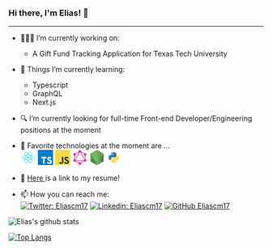### Hi there, I'm Elias! 👋
-----------
- 👨🏾‍💻 I’m currently working on:
  - A Gift Fund Tracking Application for Texas Tech University
  
- 🌱 Things I’m currently learning: 
  - Typescript
  - GraphQL
  - Next.js
  
- 🔍 I’m currently looking for full-time Front-end Developer/Engineering positions at the moment
- 🤔 Favorite technologies at the moment are ...
  <br/>
<code><img height="30" src="https://raw.githubusercontent.com/github/explore/80688e429a7d4ef2fca1e82350fe8e3517d3494d/topics/react/react.png"></code>
<code><img height="30" src="https://raw.githubusercontent.com/github/explore/80688e429a7d4ef2fca1e82350fe8e3517d3494d/topics/typescript/typescript.png"></code>
<code><img height="30" src="https://raw.githubusercontent.com/github/explore/80688e429a7d4ef2fca1e82350fe8e3517d3494d/topics/javascript/javascript.png"></code>
<code><img height="30" src="https://raw.githubusercontent.com/github/explore/80688e429a7d4ef2fca1e82350fe8e3517d3494d/topics/graphql/graphql.png"></code>
<code><img height="30" src="https://raw.githubusercontent.com/github/explore/80688e429a7d4ef2fca1e82350fe8e3517d3494d/topics/nodejs/nodejs.png"></code>
<code><img height="30" src="https://raw.githubusercontent.com/github/explore/80688e429a7d4ef2fca1e82350fe8e3517d3494d/topics/python/python.png"></code>

- 📑 <a href="https://eliascm17.github.io/Resume/Resume%20Fall%202020.pdf">
  Here
  </a> is a link to my resume!

- 📫 How you can reach me:
  <br/>
[![Twitter: Eliascm17](https://img.shields.io/twitter/follow/Eliascm17?style=social)](https://twitter.com/Eliascm17)
[![Linkedin: Eliascm17](https://img.shields.io/badge/-Eliascm17-blue?style=flat-square&logo=Linkedin&logoColor=white&link=https://www.linkedin.com/in/Eliascm17/)](https://www.linkedin.com/in/Eliascm17/)
[![GitHub Eliascm17](https://img.shields.io/github/followers/Eliascm17?label=follow&style=social)](https://github.com/Eliascm17)

![Elias's github stats](https://github-readme-stats.vercel.app/api?username=Eliascm17&show_icons=true&theme=tokyonight)

[![Top Langs](https://github-readme-stats.vercel.app/api/top-langs/?username=Eliascm17&layout=compact&theme=tokyonight)](https://github.com/Eliascm17/github-readme-stats)